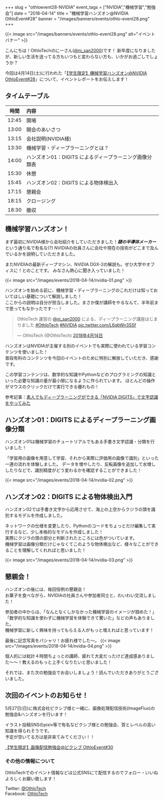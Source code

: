 +++
slug = "othloevent28-NVIDIA"
event_tags = ["NVIDIA","機械学習","勉強会"]
date = "2018-04-14"
title = "機械学習ハンズオン@NVIDIA OthloEvent#28"
banner = "/images/banners/events/othlo-event28.png"
+++

{{< image src="/images/banners/events/othlo-event28.png" alt="イベントバナー" >}}

こんにちは！OthloTechのにーさん([@ni_san2000](https://twitter.com/ni_san2000?lang=ja))です！
新年度になりましたが、新しい生活を送ってる方もいつもと変わらない方も、いかがお過ごしでしょうか？

今回は4月14日(土)に行われた「[【学生限定】機械学習ハンズオン@NVIDIA OthloEvent#28](https://othlotech.connpass.com/event/83061/)」について、イベントレポートをお伝えします！

## タイムテーブル

|時間|内容|
|:-----:|:-----|
|12:45 |開場|
|13:00 |開会のあいさつ|
|13:15 |会社説明(NVIDIA様)|
|13:30 |機械学習・ディープラーニングとは？|
|14:00 |ハンズオン01：DIGITS によるディープラーニング画像分類表|
|15:30 |休憩|
|15:45 |ハンズオン02：DIGITS による物体検出入|
|17:15 |懇親会|
|18:15 |クロージング|
|18:30 |撤収|

## 機械学習ハンズオン！
まず最初にNVIDIA様から会社紹介をしていただきました！<i><b>謎の半導体メーカー</b></i>という通り名で有名な(?)
NVIDIAの社員さんに会社や現在の技術がどこまで及んでいるかを説明していただきました。

またNVIDIAの最新ディープマシン、NVIDIA DGX-2の解説も。ぜひ大学やオフィスに！とのことです。
みなさん熱心に聞き入っていました！

{{< image src="/images/events/2018-04-14/nvidia-01.png" >}}  

ハンズオンを始める前に、機械学習・ディープラーニングのこれだけは知っておいてほしい基礎について解説しました！  
ここからの説明は自分が担当しました。まさか僕が講師をやるなんて、半年前まで思ってもなかったです･･･！

<blockquote class="twitter-tweet" data-lang="ja"><p lang="ja" dir="ltr">OthloTech 運営の <a href="https://twitter.com/ni_san2000?ref_src=twsrc%5Etfw">@ni_san2000</a> による、ディープラーニング講座はじまりました <a href="https://twitter.com/hashtag/OthloTech?src=hash&amp;ref_src=twsrc%5Etfw">#OthloTech</a> <a href="https://twitter.com/hashtag/NVIDIA?src=hash&amp;ref_src=twsrc%5Etfw">#NVIDIA</a> <a href="https://t.co/L6qbWn3SSf">pic.twitter.com/L6qbWn3SSf</a></p>&mdash; OthloTech (@OthloTech) <a href="https://twitter.com/OthloTech/status/985015164209479682?ref_src=twsrc%5Etfw">2018年4月14日</a></blockquote>
<script async src="https://platform.twitter.com/widgets.js" charset="utf-8"></script>

ハンズオンはNVIDIAが主催する別のイベントでも実際に使われている学習コンテンツを使いました！  
普段有料のコンテンツを今回のイベントのために特別に解放していただき、感謝です。  

この学習コンテンツは、数学的な知識やPythonなどのプログラミングの知識といった必要な知識の量が最小限になるように作られています。
ほとんどの操作がマウスのクリックだけで実行できる優れもの！

参考記事：[素人でもディープラーニングができる「NVIDIA DIGITS」で文字認識をやってみた](http://www.itmedia.co.jp/pcuser/articles/1701/24/news033_2.html)

## ハンズオン01：DIGITS によるディープラーニング画像分類
ハンズオン01は機械学習のチュートリアルでもある手書き文字認識・分類を行いました！

「学習用の画像を用意して学習、それから実際に評価用の画像で識別」といった一連の流れを体験しました。
データを増やしたり、反転画像を追加して水増ししたりなどで、識別精度がどう変わるかを確認することができました！

{{< image src="/images/events/2018-04-14/nvidia-02.png" >}}  

## ハンズオン02：DIGITS による物体検出入門
ハンズオン02では手書き文字から応用させて、海上の上空からクジラの頭を識別するモデルを作成しました。

ネットワークの仕様を変更したり、Pythonのコードをちょっとだけ編集して実行するなど、少し本格的なモデルを作成しました！  
実際にクジラの頭の部分と判断されたところには色がついています。  
機械学習は画像分類だけじゃなくてこのような物体検出など、様々なことができることを理解してくれればと思いました！

{{< image src="/images/events/2018-04-14/nvidia-03.png" >}}  

## 懇親会！
ハンズオンの後には、毎回恒例の懇親会！  
お菓子を食べながら、NVIDIAの社員さんや参加者同士と、わいわい交流しました！

参加者の中からは、「なんとなくしかなかった機械学習のイメージが掴めた！」「数学的な知識を使わずに機械学習を体験できて驚いた」などの声もありました。  
機械学習に新しく興味を持ってもらえる人がもっと増えればと思っています！

最後に記念写真をパシャリ！お疲れ様でした〜。
{{< image src="/images/events/2018-04-14/nvidia-04.png" >}}  

個人的には総計４時間ちょっとの講師、疲れて大変だったけど達成感ありました〜〜！教えるのもっと上手くなりたいと思いました！

それでは、また次の勉強会でお会いしましょう！読んでいただきありがとうございました。

## 次回のイベントのお知らせ！
5月27日(日)に株式会社ピクシブ様と一緒に、画像処理配信技術(ImageFlux)の勉強会&ハンズオンを行います！

イラスト投稿SNSのpixiv等で有名なピクシブ様との勉強会、質とレベルの高い知識を得られそうです。  
予定が空いてる方は是非来てみてください！！

[【学生限定】画像配信勉強会@ピクシブ OthloEvent#30](https://othlotech.connpass.com/event/85753/)

### その他の情報について
OthloTechでのイベント情報などは公式SNSにて配信するのでフォロー・いいねよろしくお願い致します！

Twitter: [@OthloTech](https://twitter.com/othlotech)  
Facebook: [OthloTech](https://www.facebook.com/othlotech)
